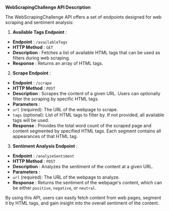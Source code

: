 **WebScrapingChallenge API Description** 

The WebScrapingChallenge API offers a set of endpoints designed for web scraping and sentiment analysis: 
1. **Available Tags Endpoint** : 
- **Endpoint** : `/availableTags` 
- **HTTP Method** : `GET` 
- **Description** : Fetches a list of available HTML tags that can be used as filters during web scraping. 
- **Response** : Returns an array of HTML tags. 
2. **Scrape Endpoint** : 
- **Endpoint** : `/scrape` 
- **HTTP Method** : `POST` 
- **Description** : Scrapes the content of a given URL. Users can optionally filter the scraping by specific HTML tags. 
- **Parameters** : 
- `url` (required): The URL of the webpage to scrape. 
- `tags` (optional): List of HTML tags to filter by. If not provided, all available tags will be used. 
- **Response** : Provides the total word count of the scraped page and content segmented by specified HTML tags. Each segment contains all appearances of that HTML tag. 
3. **Sentiment Analysis Endpoint** : 
- **Endpoint** : `/analyzeSentiment` 
- **HTTP Method** : `POST` 
- **Description** : Analyzes the sentiment of the content at a given URL. 
- **Parameters** : 
- `url` (required): The URL of the webpage to analyze. 
- **Response** : Returns the sentiment of the webpage's content, which can be either `positive`, `negative`, or `neutral`.

By using this API, users can easily fetch content from web pages, segment it by HTML tags, and gain insight into the overall sentiment of the content.